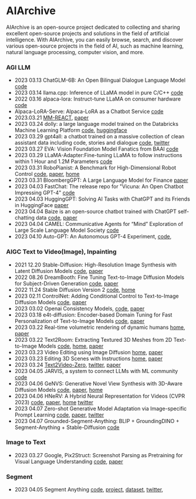 # AIArchive
AIArchive is an open-source project dedicated to collecting and sharing excellent open-source projects and solutions in the field of artificial intelligence. With AIArchive, you can easily browse, search, and discover various open-source projects in the field of AI, such as machine learning, natural language processing, computer vision, and more.

### AGI LLM

- 2023 03.13 ChatGLM-6B: An Open Bilingual Dialogue Language Model [code](https://github.com/THUDM/ChatGLM-6B)
- 2023 03.14 llama.cpp: Inference of LLaMA model in pure C/C++ [code](https://github.com/ggerganov/llama.cpp)
- 2022 03.16 alpaca-lora: Instruct-tune LLaMA on consumer hardware [code](https://github.com/tloen/alpaca-lora)
- Alpaca-LoRA-Serve: Alpaca-LoRA as a Chatbot Service [code](https://github.com/deep-diver/Alpaca-LoRA-Serve)
- 2023.03.21 [MM-REACT](https://github.com/microsoft/MM-REACT), [paper](https://arxiv.org/abs/2303.11381)
- 2023 03.24 dolly: a large language model trained on the Databricks Machine Learning Platform [code](https://github.com/databrickslabs/dolly), [huggingface](https://huggingface.co/databricks/dolly-v2-12b)
- 2023 03.29 gpt4all: a chatbot trained on a massive collection of clean assistant data including code, stories and dialogue [code](https://github.com/nomic-ai/gpt4all), [twitter](https://twitter.com/omarsar0/status/1640858425381855232)
- 2023 03.27 EVA: Vision Foundation Model Fanatics from BAAI [code](https://github.com/baaivision/EVA)
- 2023 03.29 LLaMA-Adapter:Fine-tuning LLaMA to follow instructions within 1 Hour and 1.2M Parameters [code](https://github.com/ZrrSkywalker/LLaMA-Adapter)
- 2023 03.31 RoboPianist: A Benchmark for High-Dimensional Robot Control [code](https://github.com/google-research/robopianist), [paper](https://kzakka.com/robopianist/robopianist.pdf), [home](https://kzakka.com/robopianist/)
- 2023 03.31 BloombergGPT: A Large Language Model for Finance [paper](https://arxiv.org/abs/2303.17564)
- 2023 04.03 FastChat: The release repo for "Vicuna: An Open Chatbot Impressing GPT-4" [code](https://github.com/lm-sys/FastChat)
- 2023 04.03 HuggingGPT: Solving AI Tasks with ChatGPT and its Friends in HuggingFace [paper](https://arxiv.org/abs/2303.17580)
- 2023 04.04 Baize is an open-source chatbot trained with ChatGPT self-chatting data [code](https://github.com/project-baize/baize), [paper](https://arxiv.org/abs/2304.01196)
- 2023 04.04 CAMEL: Communicative Agents for “Mind” Exploration of Large Scale Language Model Society [code](https://github.com/lightaime/camel)
- 2023 04.10 Auto-GPT: An Autonomous GPT-4 Experiment, [code](https://github.com/torantulino/auto-gpt), 



### AIGC Text to Video(Image), Inpainting

- 2021 12.20 Stable-Diffusion: High-Resolution Image Synthesis with Latent Diffusion Models [code](https://github.com/CompVis/stable-diffusion), [paper](https://ommer-lab.com/research/latent-diffusion-models/)
- 2022 08.26 DreamBooth: Fine Tuning Text-to-Image Diffusion Models for Subject-Driven Generation [code](https://github.com/XavierXiao/Dreambooth-Stable-Diffusion), [paper](https://arxiv.org/abs/2208.12242)
- 2022 11.24 Stable Diffusion Version 2 [code](https://github.com/Stability-AI/stablediffusion), [home](https://huggingface.co/stabilityai/stable-diffusion-2-1)
- 2023 02.11 ControlNet: Adding Conditional Control to Text-to-Image Diffusion Models [code](https://github.com/lllyasviel/ControlNet), [paper](https://arxiv.org/abs/2302.05543)
- 2023 03.02 Openai Consistency Models, [code](https://github.com/openai/consistency_models), [paper](https://arxiv.org/abs/2303.01469)
- 2023 03.18 e4t-diffusion: Encoder-based Domain Tuning for Fast Personalization of Text-to-Image Models [code](https://github.com/mkshing/e4t-diffusion), [paper](https://arxiv.org/abs/2302.12228)
- 2023 03.22 Real-time volumetric rendering of dynamic humans  [home](https://real-time-humans.github.io/), [paper](https://arxiv.org/abs/2303.11898)
-  2023 03.22 Text2Room: Extracting Textured 3D Meshes from 2D Text-to-Image Models [code](https://github.com/lukasHoel/text2room), [home](https://lukashoel.github.io/text-to-room/), [paper](https://arxiv.org/abs/2303.11989)
- 2023 03.23 Video Editing using Image Diffusion [home](https://duyguceylan.github.io/pix2video.github.io/), [paper](https://arxiv.org/abs/2303.12688)
- 2023 03.23 Editing 3D Scenes with Instructions [home](https://instruct-nerf2nerf.github.io/), [paper](https://arxiv.org/abs/2303.12789)
- 2023 03.24 [Text2Video-Zero](https://github.com/Picsart-AI-Research/Text2Video-Zero), [twitter](https://twitter.com/_akhaliq/status/1639062868850266112), [paper](https://arxiv.org/abs/2303.13439)
- 2023 04.05 JARVIS, a system to connect LLMs with ML community [code](https://github.com/microsoft/JARVIS)
- 2023 04.06 GeNVS: Generative Novel View Synthesis with
3D-Aware Diffusion Models [code](https://github.com/NVlabs/genvs), [paper](https://arxiv.org/abs/2304.02602), [home](https://nvlabs.github.io/genvs/)
- 2023 04.06 HNeRV: A Hybrid Neural Representation for Videos (CVPR 2023) [code](https://github.com/haochen-rye/HNeRV), [paper](https://arxiv.org/abs/2304.02633), [home](https://haochen-rye.github.io/HNeRV/) [twitter](https://twitter.com/_akhaliq/status/1643815982283083777)
- 2023 04.07 Zero-shot Generative Model Adaptation via Image-specific Prompt Learning [code](https://github.com/Picsart-AI-Research/IPL-Zero-Shot-Generative-Model-Adaptation), [paper](https://arxiv.org/abs/2304.03119), [twitter](https://twitter.com/_akhaliq/status/1644139215007932416)
- 2023 04.07 Grounded-Segment-Anything: BLIP + GroundingDINO + Segment-Anything + Stable-Diffusion [code](https://github.com/IDEA-Research/Grounded-Segment-Anything)



### Image to Text

- 2023 03.27 Google, Pix2Struct: Screenshot Parsing as Pretraining for Visual Language Understanding [code](https://github.com/google-research/pix2struct), [paper](https://arxiv.org/abs/2210.03347)


### Segment
- 2023 04.05 Segment Anything [code](https://github.com/facebookresearch/segment-anything), [project](https://segment-anything.com/), [dataset](https://segment-anything.com/dataset/index.html), [twitter](https://twitter.com/MetaAI/status/1643599800414380038), 